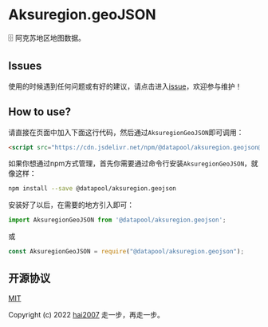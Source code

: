 # Aksuregion.geoJSON
🗄️ 阿克苏地区地图数据。

## Issues
使用的时候遇到任何问题或有好的建议，请点击进入[issue](https://github.com/hai2007/datapool/issues)，欢迎参与维护！

## How to use?

请直接在页面中加入下面这行代码，然后通过```AksuregionGeoJSON```即可调用：

```html
<script src="https://cdn.jsdelivr.net/npm/@datapool/aksuregion.geojson@1"></script>
```

如果你想通过npm方式管理，首先你需要通过命令行安装``````AksuregionGeoJSON``````，就像这样：

```bash
npm install --save @datapool/aksuregion.geojson
```

安装好了以后，在需要的地方引入即可：

```js
import AksuregionGeoJSON from '@datapool/aksuregion.geojson';
```

或

```js
const AksuregionGeoJSON = require("@datapool/aksuregion.geojson");
```

开源协议
---------------------------------------
[MIT](https://github.com/hai2007/datapool/blob/master/LICENSE)

Copyright (c) 2022 [hai2007](https://hai2007.gitee.io/sweethome/) 走一步，再走一步。

